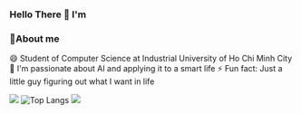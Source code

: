 ### Hello There 👋 I'm 
### 💬About me 
😄 Student of Computer Science at Industrial University of Ho Chi Minh City
🔭 I'm passionate about AI and applying it to a smart life
⚡ Fun fact: Just a little guy figuring out what I want in life

![](https://github-readme-stats.vercel.app/api?username=thanhdat77&show_icons=true&theme=transparent)
![Top Langs](https://github-readme-stats.vercel.app/api/top-langs/?username=thanhdat77&layout=compact&theme=dark)
![](https://komarev.com/ghpvc/?username=thanhdat77&color=orange)
